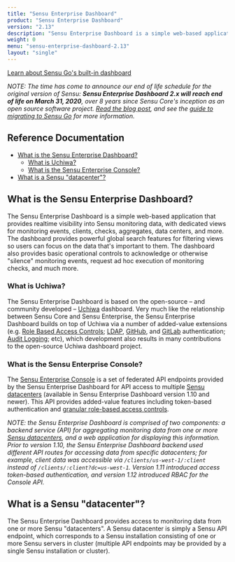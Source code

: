```yaml
---
title: "Sensu Enterprise Dashboard"
product: "Sensu Enterprise Dashboard"
version: "2.13"
description: "Sensu Enterprise Dashboard is a simple web-based application that provides realtime visibility into Sensu monitoring data, with dedicated views for monitoring events, clients, checks, aggregates, data centers, and more."
weight: 0
menu: "sensu-enterprise-dashboard-2.13"
layout: "single"
---
```


 [Learn about Sensu Go's built-in dashboard](/sensu-go/latest/dashboard/overview)

_NOTE: The time has come to announce our end of life schedule for the original version of Sensu: **Sensu Enterprise Dashboard 2.x will reach end of life on March 31, 2020**, over 8 years since Sensu Core's inception as an open source software project.
[Read the blog post](https://blog.sensu.io/eol-schedule-for-sensu-core-and-enterprise), and see the [guide to migrating to Sensu Go](/sensu-go/latest/installation/upgrade#upgrading-to-sensu-go-from-sensu-core-1-x) for more information._

## Reference Documentation

- [What is the Sensu Enterprise Dashboard?](#what-is-the-sensu-enterprise-dashboard)
  - [What is Uchiwa?](#what-is-uchiwa)
  - [What is the Sensu Enterprise Console?](#what-is-the-sensu-enterprise-console)
- [What is a Sensu "datacenter"?](#what-is-a-sensu-datacenter)


## What is the Sensu Enterprise Dashboard?

The Sensu Enterprise Dashboard is a simple web-based application that provides
realtime visibility into Sensu monitoring data, with dedicated views for
monitoring events, clients, checks, aggregates, data centers, and more. The
dashboard provides powerful global search features for filtering views so users
can focus on the data that's important to them. The dashboard also provides
basic operational controls to acknowledge or otherwise "silence" monitoring
events, request ad hoc execution of monitoring checks, and much more.

### What is Uchiwa?

The Sensu Enterprise Dashboard is based on the open-source &ndash; and
community developed &ndash; [Uchiwa][2] dashboard. Very much like the
relationship between Sensu Core and Sensu Enterprise, the Sensu Enterprise
Dashboard builds on top of Uchiwa via a number of added-value extensions (e.g.
[Role Based Access Controls][3]; [LDAP][4], [GitHub][5], and [GitLab][6]
authentication; [Audit Logging][7]; etc), which development also results in
many contributions to the open-source Uchiwa dashboard project.

### What is the Sensu Enterprise Console?

The [Sensu Enterprise Console][19] is a set of federated API endpoints provided by the Sensu
Enterprise Dashboard for API access to multiple [Sensu datacenters][1]
(available in Sensu Enterprise Dashboard version 1.10 and newer). This API
provides added-value features including token-based authentication and [granular
role-based access controls][16].

_NOTE: the Sensu Enterprise Dashboard is comprised of two components: a backend
service (API) for aggregating monitoring data from one or more [Sensu
datacenters][5], and a web application for displaying this information.
Prior to version 1.10, the Sensu Enterprise Dashboard backend used
different API routes for accessing data from specific datacenters; for example,
client data was accessible via `/clients/us-west-1/:client` instead of
`/clients/:client?dc=us-west-1`. Version 1.11 introduced access token-based
authentication, and version 1.12 introduced RBAC for the Console API._

## What is a Sensu "datacenter"?

The Sensu Enterprise Dashboard provides access to monitoring data from one or
more Sensu "datacenters". A Sensu datacenter is simply a Sensu API endpoint,
which corresponds to a Sensu installation consisting of one or more Sensu
servers in cluster (multiple API endpoints may be provided by a single Sensu
installation or cluster).


[1]:  #what-is-a-sensu-datacenter
[2]:  http://www.uchiwa.io
[3]:  rbac/overview
[4]:  rbac/rbac-for-ldap
[5]:  rbac/rbac-for-github
[6]:  rbac/rbac-for-gitlab
[7]:  rbac/audit-logging
[8]:  #dashboard-definition-specification
[9]:  /sensu-core/latest/reference/configuration#configuration-scopes
[10]: /sensu-core/latest/reference/configuration#configuration-merging
[11]: #auth-attributes
[12]: #audit-attributes
[13]: #ldap-attributes
[14]: #github-attributes
[15]: #gitlab-attributes
[16]: rbac/overview#rbac-for-the-sensu-enterprise-console-api
[17]: rbac/rbac-for-oidc
[18]: #oidc-attributes
[19]: api/overview
